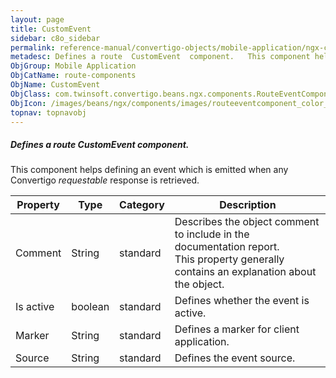 ```yaml
---
layout: page
title: CustomEvent
sidebar: c8o_sidebar
permalink: reference-manual/convertigo-objects/mobile-application/ngx-components/route-components/customevent/
metadesc: Defines a route  CustomEvent  component.   This component helps defining an event which is emitted when any Convertigo  requestable  response is retri
ObjGroup: Mobile Application
ObjCatName: route-components
ObjName: CustomEvent
ObjClass: com.twinsoft.convertigo.beans.ngx.components.RouteEventComponent
ObjIcon: /images/beans/ngx/components/images/routeeventcomponent_color_32x32.png
topnav: topnavobj
---
```

##### Defines a route <i>CustomEvent</i> component. 

This component helps defining an event which is emitted when any Convertigo <i>requestable</i> response is retrieved.

Property | Type | Category | Description
--- | --- | --- | ---
Comment | String | standard | Describes the object comment to include in the documentation report.<br/>This property generally contains an explanation about the object.
Is active | boolean | standard | Defines whether the event is active.<br/>
Marker | String | standard | Defines a marker for client application.<br/>
Source | String | standard | Defines the event source.<br/>
